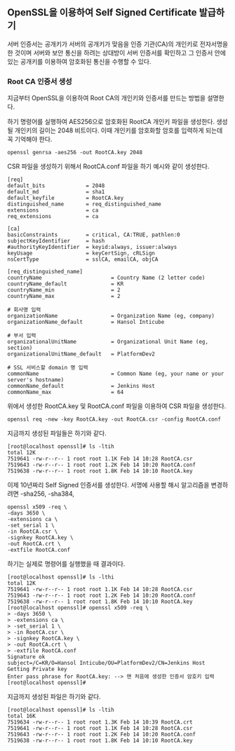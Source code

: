 ## OpenSSL을 이용하여 Self Signed Certificate 발급하기
서버 인증서는 공개키가 서버의 공개키가 맞음을 인증 기관(CA)의 개인키로 전자서명을 한 것이며 서버와 보안 통신을 하려는 상대방이
서버 인증서를 확인하고 그 인증서 안에 있는 공개키를 이용하여 암호화된 통신을 수행할 수 있다.
### Root CA 인증서 생성
지금부터 OpenSSL을 이용하여 Root CA의 개인키와 인증서를 만드는 방법을 설명한다.

하기 명령어를 실행하여 AES256으로 암호화된 RootCA 개인키 파일을 생성한다. 생성될 개인키의 길이는 2048 비트이다. 이때 개인키를 암호화할
암호를 입력하게 되는데 꼭 기억해야 한다.
```shell
openssl genrsa -aes256 -out RootCA.key 2048
```
CSR 파일을 생성하기 위해서 RootCA.conf 파일을 하기 예시와 같이 생성한다.
```text
[req]
default_bits             = 2048
default_md               = sha1
default_keyfile          = RootCA.key
distinguished_name       = req_distinguished_name
extensions               = ca
req_extensions           = ca
 
[ca]
basicConstraints         = critical, CA:TRUE, pathlen:0
subjectKeyIdentifier     = hash
#authorityKeyIdentifier  = keyid:always, issuer:always
keyUsage                 = keyCertSign, cRLSign
nsCertType               = sslCA, emailCA, objCA

[req_distinguished_name]
countryName                      = Country Name (2 letter code)
countryName_default              = KR
countryName_min                  = 2
countryName_max                  = 2

# 회사명 입력
organizationName                 = Organization Name (eg, company)
organizationName_default         = Hansol Inticube
 
# 부서 입력
organizationalUnitName           = Organizational Unit Name (eg, section)
organizationalUnitName_default   = PlatformDev2
 
# SSL 서비스할 domain 명 입력
commonName                       = Common Name (eg, your name or your server's hostname)
commonName_default               = Jenkins Host
commonName_max                   = 64 
```
위에서 생성한 RootCA.key 및 RootCA.conf 파일을 이용하여 CSR 파일을 생성한다.
```shell
openssl req -new -key RootCA.key -out RootCA.csr -config RootCA.conf
```
지금까지 생성된 파일들은 하기와 같다.
```text
[root@localhost openssl]# ls -ltih
total 12K
7519641 -rw-r--r-- 1 root root 1.1K Feb 14 10:28 RootCA.csr
7519643 -rw-r--r-- 1 root root 1.2K Feb 14 10:20 RootCA.conf
7519638 -rw-r--r-- 1 root root 1.8K Feb 14 10:10 RootCA.key
```
이제 10년짜리 Self Signed 인증서를 생성한다. 서명에 사용할 해시 알고리즘을 변경하려면 -sha256, -sha384, 
```shell
openssl x509 -req \
-days 3650 \
-extensions ca \
-set_serial 1 \
-in RootCA.csr \
-signkey RootCA.key \
-out RootCA.crt \
-extfile RootCA.conf
```
하기는 실제로 명령어를 실행했을 때 결과이다.
```text
[root@localhost openssl]# ls -lthi
total 12K
7519641 -rw-r--r-- 1 root root 1.1K Feb 14 10:28 RootCA.csr
7519643 -rw-r--r-- 1 root root 1.2K Feb 14 10:20 RootCA.conf
7519638 -rw-r--r-- 1 root root 1.8K Feb 14 10:10 RootCA.key
[root@localhost openssl]# openssl x509 -req \
> -days 3650 \
> -extensions ca \
> -set_serial 1 \
> -in RootCA.csr \
> -signkey RootCA.key \
> -out RootCA.crt \
> -extfile RootCA.conf
Signature ok
subject=/C=KR/O=Hansol Inticube/OU=PlatformDev2/CN=Jenkins Host
Getting Private key
Enter pass phrase for RootCA.key: --> 맨 처음에 생성한 인증서 암호키 입력
[root@localhost openssl]#
```
지금까지 생성된 파일은 하기와 같다.
```text
[root@localhost openssl]# ls -ltih
total 16K
7519634 -rw-r--r-- 1 root root 1.3K Feb 14 10:39 RootCA.crt
7519641 -rw-r--r-- 1 root root 1.1K Feb 14 10:28 RootCA.csr
7519643 -rw-r--r-- 1 root root 1.2K Feb 14 10:20 RootCA.conf
7519638 -rw-r--r-- 1 root root 1.8K Feb 14 10:10 RootCA.key
```
